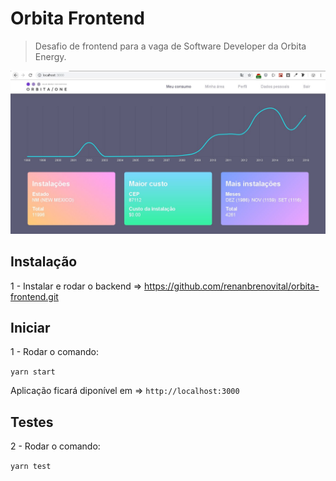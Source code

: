 # Orbita Frontend

> Desafio de frontend para a vaga de Software Developer da Orbita Energy.

![](header.jpg)

## Instalação

1 - Instalar e rodar o backend => https://github.com/renanbrenovital/orbita-frontend.git

## Iniciar

1 - Rodar o comando:

`yarn start`

Aplicação ficará diponível em => `http://localhost:3000`

## Testes

2 - Rodar o comando:

`yarn test`
